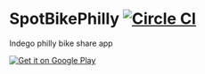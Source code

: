 # SpotBikePhilly [![Circle CI](https://circleci.com/gh/RahulRvR/SpotBikePhilly/tree/master.svg?style=svg)](https://circleci.com/gh/RahulRvR/SpotBikePhilly/tree/master)

Indego philly bike share app 

<a href='https://play.google.com/store/apps/details?id=com.rahulrvr.spotbikephl&hl=en&utm_source=global_co&utm_medium=prtnr&utm_content=Mar2515&utm_campaign=PartBadge&pcampaignid=MKT-Other-global-all-co-prtnr-py-PartBadge-Mar2515-1'><img alt='Get it on Google Play' src='https://play.google.com/intl/en_us/badges/images/generic/en_badge_web_generic.png'/></a>
